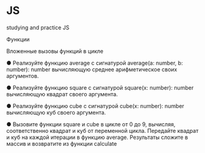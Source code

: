 # JS
studying and practice JS



Функции

Вложенные вызовы функций в цикле

●	Реализуйте функцию average с сигнатурой average(a: number, b: number): number вычисляющую среднее арифметическое своих аргументов.

●	Реализуйте функцию square с сигнатурой square(x: number): number вычисляющую квадрат своего аргумента.

●	Реализуйте функцию cube с сигнатурой cube(x: number): number вычисляющую куб своего аргумента.

●	Вызовите функции square и cube в цикле от 0 до 9, вычисляя, соответственно квадрат и куб от переменной цикла. Передайте квадрат и куб на каждой итерации в функцию average. Результаты сложите в массив и возвратите из функции calculate
